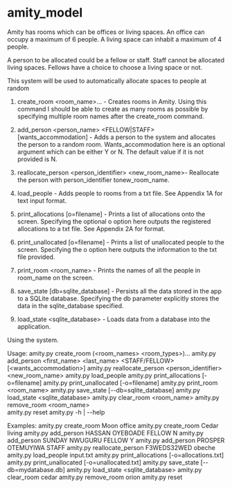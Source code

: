 # amity_model

Amity has rooms which can be offices or living spaces. An office can occupy a maximum of 6 people. A living space can inhabit a maximum of 4 people.

A person to be allocated could be a fellow or staff. Staff cannot be allocated living spaces. Fellows have a choice to choose a living space or not.

This system will be used to automatically allocate spaces to people at random

1. create_room <room_name>...​ - Creates rooms in Amity. Using this command I should be able to create as many rooms as possible by specifying multiple room names after the ​create_room​ command.

2. add_person <person_name> <FELLOW|STAFF> [wants_accommodation]​ - Adds a person to the system and allocates the person to a random room. Wants_accommodation​ here is an optional argument which can be either ​Y​ or ​N​. The default value if it is not provided is ​N​.

3. reallocate_person <person_identifier> <new_room_name>​ - Reallocate the person with ​person_identifier​ to ​new_room_name​.

4. load_people​ - Adds people to rooms from a txt file. See Appendix 1A for text input format.

5. print_allocations [­o=filename]​ - Prints a list of allocations onto the screen. Specifying the optional ​­o​ option here outputs the registered allocations to a txt file. See Appendix 2A for format.

6. print_unallocated [­o=filename]​ - Prints a list of unallocated people to the screen. Specifying the ​­o​ option here outputs the information to the txt file provided.

7. print_room <room_name>​ - Prints the names of all the people in ​room_name​ on the
screen.

8. save_state [­­db=sqlite_database]​ - Persists all the data stored in the app to a
SQLite database. Specifying the ​­­db​ parameter explicitly stores the data in the
sqlite_database​ specified.

9. load_state <sqlite_database>​ - Loads data from a database into the application.

Using the system.

Usage:
  amity.py create_room (<room_names> <room_types>)...
  amity.py add_person <first_name> <last_name> <STAFF/FELLOW> [<wants_accommodation>]
  amity.py reallocate_person <person_identifier> <new_room_name>
  amity.py load_people <filename>
  amity.py print_allocations [-o=filename]
  amity.py print_unallocated [-o=filename]
  amity.py print_room <room_name>
  amity.py save_state [--db=sqlite_database]
  amity.py load_state <sqlite_database>
  amity.py clear_room <room_name>
  amity.py remove_room <room_name>  
  amity.py reset
  amity.py -h | --help

Examples:
  amity.py create_room Moon office
  amity.py create_room Cedar living
  amity.py add_person HASSAN OYEBOADE FELLOW N
  amity.py add_person SUNDAY NWUGURU FELLOW Y
  amity.py add_person PROSPER OTEMUYIWA STAFF
  amity.py reallocate_person F3WEDS32WED obeche
  amity.py load_people input.txt
  amity.py print_allocations [-o=allocations.txt]
  amity.py print_unallocated [-o=unallocated.txt]
  amity.py save_state [--db=mydatabase.db]
  amity.py load_state <sqlite_database>
  amity.py clear_room cedar
  amity.py remove_room orion
  amity.py reset